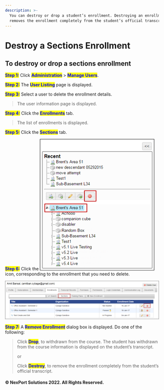 ```yaml
---
description: >-
  You can destroy or drop a student’s enrollment. Destroying an enrollment
  removes the enrollment completely from the student’s official transcript.
---
```


# Destroy a Sections Enrollment

## &#x20;**To destroy or drop a sections enrollment**

<mark style="color:blue;">**Step 1:**</mark>  Click <mark style="color:blue;">**Administration**</mark> > <mark style="color:blue;">**Manage Users**</mark>.

<mark style="color:blue;">**Step 2:**</mark>  The <mark style="color:blue;">**User Listing**</mark> page is displayed.

<mark style="color:blue;">**Step 3:**</mark>  Select a user to delete the enrollment details.

> The user information page is displayed.

<mark style="color:blue;">**Step 4:**</mark>  Click the <mark style="color:blue;">**Enrollments**</mark> tab.

> The list of enrollments is displayed.

<mark style="color:blue;">**Step 5:**</mark>  Click the <mark style="color:blue;">**Sections**</mark> tab.

<mark style="color:blue;">**Step 6:**</mark>  Click the ![](/.gitbook/assets/Delete.png) icon, corresponding to the enrollment that you need to delete.

![](/.gitbook/assets/Enrollment_Sections_Delete_550x136.png)

<mark style="color:blue;">**Step 7:**</mark>  A <mark style="color:blue;">**Remove Enrollment**</mark> dialog box is displayed. Do one of the following:

> Click <mark style="color:blue;">**Drop**</mark>, to withdrawn from the course. The student has withdrawn from the course information is displayed on the student’s transcript.
>
> or
>
> Click <mark style="color:blue;">**Destroy**</mark>, to remove the enrollment completely from the student’s official transcript.

#### © NexPort Solutions 2022. All Rights Reserved.
